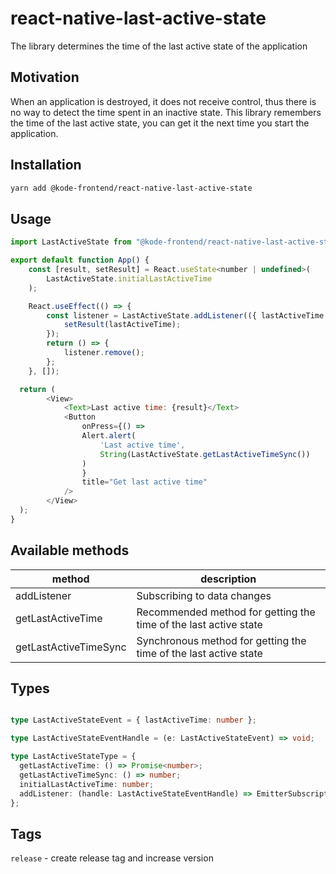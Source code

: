 # react-native-last-active-state

The library determines the time of the last active state of the application

## Motivation

When an application is destroyed, it does not receive control, thus there is no way to detect the time spent in an inactive state. This library remembers the time of the last active state, you can get it the next time you start the application.

## Installation

```sh
yarn add @kode-frontend/react-native-last-active-state
```

## Usage

```js
import LastActiveState from "@kode-frontend/react-native-last-active-state";

export default function App() {
    const [result, setResult] = React.useState<number | undefined>(
        LastActiveState.initialLastActiveTime
    );

    React.useEffect(() => {
        const listener = LastActiveState.addListener(({ lastActiveTime }) => {
            setResult(lastActiveTime);
        });
        return () => {
            listener.remove();
        };
    }, []);

  return (
        <View>
            <Text>Last active time: {result}</Text>
            <Button
                onPress={() =>
                Alert.alert(
                    'Last active time',
                    String(LastActiveState.getLastActiveTimeSync())
                )
                }
                title="Get last active time"
            />
        </View>
  );
}

```

## Available methods

| method                   | description                                                      |
| ------------------------ | ---------------------------------------------------------------- |
| addListener              | Subscribing to data changes                                      |
| getLastActiveTime        | Recommended method for getting the time of the last active state |
| getLastActiveTimeSync    | Synchronous method for getting the time of the last active state |

## Types

```ts

type LastActiveStateEvent = { lastActiveTime: number };

type LastActiveStateEventHandle = (e: LastActiveStateEvent) => void;

type LastActiveStateType = {
  getLastActiveTime: () => Promise<number>;
  getLastActiveTimeSync: () => number;
  initialLastActiveTime: number;
  addListener: (handle: LastActiveStateEventHandle) => EmitterSubscription;
};

```

## Tags

`release` - create release tag and increase version
